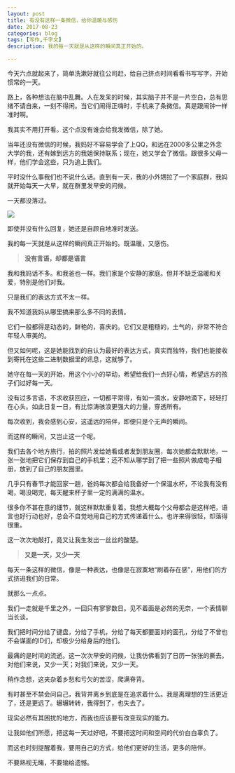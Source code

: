 ```yaml
---
layout: post
title: 有没有这样一条微信，给你温暖与感伤
date: 2017-08-23
categories: blog
tags: [写作,千字文]
description: 我的每一天就是从这样的瞬间真正开始的。

---
```


今天六点就起来了，简单洗漱好就往公司赶，给自己挤点时间看看书写写字，开始惯常的一天。

路上，各种想法在脑中乱舞。人在发呆的时候，其实脑子并不是一片空白，总有思绪不请自来，一刻不得闲。当它们闹得正嗨时，手机来了条微信。真是跟闹钟一样准时啊。

我其实不用打开看。这个点没有谁会给我发微信，除了她。

当年还没有微信的时候，我妈好不容易学会了上QQ，和远在2000多公里之外念大学的我，还有嫁到远方的我姐保持联系；现在，她又学会了微信。跟很多父母一样，他们学会这些，只为追上我们。

平时没什么事我们也不说什么话。直到有一天，我的小外甥拉了一个家庭群，我妈就开始每天一大早，就在群里发早安的问候。

一天都没落过。

![](http://ov82ohkmk.bkt.clouddn.com/17-8-25/51769021.jpg)

即使并没有什么回复，她还是自顾自地准时发送。

我的每一天就是从这样的瞬间真正开始的。既温暖，又感伤。

> **没有言语，却都是语言**

我和我妈话不多。和我爸也一样。我们家是个安静的家庭。但并不缺乏温暖和关爱，特别是他们对我。

只是我们的表达方式不太一样。

我不知道我妈从哪里搞来那么多不同的表情。

它们一般都得是动态的，鲜艳的，喜庆的。它们又是粗糙的，土气的，非常不符合年轻人审美的。

但又如何呢，这是她能找到的自认为最好的表达方式，真实而独特，我们也能接收到寄托在这些二进制数据里的讯息，这就够了。

她守在每一天的开始，用这个小小的举动，希望给我们一点好心情，希望远方的孩子们过好每一天。

没有过多言语，不求收获回应，一切都平常得，有如一滴水，安静地滴下，轻轻打在心头。如此日复一日，有比惊涛骇浪更强大的力量，穿透所有。

每次收到，我会感到心安，这遥远的陪伴，即便只是个无声的瞬间。

而这样的瞬间，又岂止这一个呢。

我们去各个地方旅行，拍的照片发给她看或者发到朋友圈，每次她都会默默地，一张一张地把它们保存到自己的手机里；还不知从哪学到了把一些照片做成电子相册，放到了自己的朋友圈里。

几乎只有春节才能回家一趟，爸妈每次都会给我备好一个保温水杯，不论我有没有喝，喝没喝完，每天醒来杯子里一定的满满的温水。

很多你不甚在意的细节，就这样默默重复着。我想大概每个父母都会是这样吧，语言也好行动也好，总会不自觉地用自己的方式传递着什么。也许来得很轻，却落得很重。

这一次次地敲打，竟又让我生发出一丝丝的酸楚。

> **又是一天，又少一天**

每天一条这样的微信，像是一种表达，也像是在寂寞地“刷着存在感”，用他们的方式挤进我们的日常。

就那么一点点。

我们一走就是千里之外，一回只有寥寥数日。见不着面是必然的无奈，一个表情聊当长谈。

我们把时间分给了键盘，分给了手机，分给了每天都要面对的面孔，分给了不曾也不会谋面的ID们，却极少分给身后的他们。

最痛的是时间的流逝。这一次次早安的问候，让我仿佛看到了日历一张张的撕去。对他们来说，又少一天；对我们来说，又少一天。

稍作念想，这夹杂着乡愁和亏欠的苦涩，爬满脊背。

有时甚至不禁会问自己，我背井离乡到底是在追求着什么。我是离理想的生活更近了，还是更远了。辗辗转转，我得到了，也失去了。

现实必然有其困扰的地方，而我也应该要有改变现实的能力。

让我如他们所愿，把这每一天过好吧，不要把这时间和空间的代价白白辜负了。

而这也时刻提醒着我，要用自己的方式，给他们更好的生活，更多的陪伴。

不要熟视无睹，不要输给遗憾。







